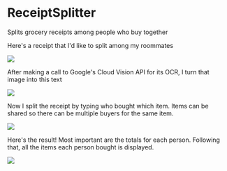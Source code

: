 # ReceiptSplitter 
Splits grocery receipts among people who buy together


Here's a receipt that I'd like to split among my roommates

![](https://i.imgur.com/Bs7ME8J.png)

After making a call to Google's Cloud Vision API for its OCR, I turn that image into this text

![](https://i.imgur.com/R91XeHR.png)

Now I split the receipt by typing who bought which item. Items can be shared so there can be multiple buyers for the same item.

![](https://i.imgur.com/8lVrHye.png)

Here's the result! Most important are the totals for each person. Following that, all the items each person bought is displayed.

![](https://i.imgur.com/TE4wVTR.png)
